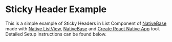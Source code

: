 # Sticky Header Example
This is a simple example of Sticky Headers in List Component of [NativeBase](https://nativebase.io/) made with [Native ListView](https://facebook.github.io/react-native/docs/listview.html), [NativeBase](https://nativebase.io/) and [Create React Native App](https://github.com/react-community/create-react-native-app) tool. Detailed Setup instructions can be found below.
